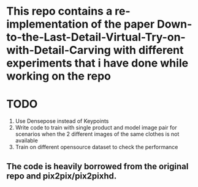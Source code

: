 # This repo contains a re-implementation of the paper Down-to-the-Last-Detail-Virtual-Try-on-with-Detail-Carving with different experiments that i have done while working on the repo

# TODO
1. Use Densepose instead of Keypoints
2. Write code to train with single product and model image pair for scenarios when the 2 different images of the same clothes is not available 
3. Train on different opensource dataset to check the performance
   
## The code is heavily borrowed from the original repo and pix2pix/pix2pixhd. 